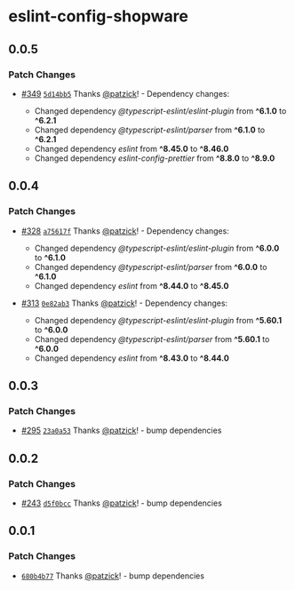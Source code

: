 # eslint-config-shopware

## 0.0.5

### Patch Changes

- [#349](https://github.com/shopware/frontends/pull/349) [`5d14bb5`](https://github.com/shopware/frontends/commit/5d14bb5df65fb14d630a8c4ab2b474fde04c477b) Thanks [@patzick](https://github.com/patzick)! - Dependency changes:

  - Changed dependency _@typescript-eslint/eslint-plugin_ from **^6.1.0** to **^6.2.1**
  - Changed dependency _@typescript-eslint/parser_ from **^6.1.0** to **^6.2.1**
  - Changed dependency _eslint_ from **^8.45.0** to **^8.46.0**
  - Changed dependency _eslint-config-prettier_ from **^8.8.0** to **^8.9.0**

## 0.0.4

### Patch Changes

- [#328](https://github.com/shopware/frontends/pull/328) [`a75617f`](https://github.com/shopware/frontends/commit/a75617f4104f7e66599aa5341e46759bb9d414c9) Thanks [@patzick](https://github.com/patzick)! - Dependency changes:

  - Changed dependency _@typescript-eslint/eslint-plugin_ from **^6.0.0** to **^6.1.0**
  - Changed dependency _@typescript-eslint/parser_ from **^6.0.0** to **^6.1.0**
  - Changed dependency _eslint_ from **^8.44.0** to **^8.45.0**

- [#313](https://github.com/shopware/frontends/pull/313) [`0e82ab3`](https://github.com/shopware/frontends/commit/0e82ab395cc88e992d2d64853d27603548c36bb9) Thanks [@patzick](https://github.com/patzick)! - Dependency changes:

  - Changed dependency _@typescript-eslint/eslint-plugin_ from **^5.60.1** to **^6.0.0**
  - Changed dependency _@typescript-eslint/parser_ from **^5.60.1** to **^6.0.0**
  - Changed dependency _eslint_ from **^8.43.0** to **^8.44.0**

## 0.0.3

### Patch Changes

- [#295](https://github.com/shopware/frontends/pull/295) [`23a0a53`](https://github.com/shopware/frontends/commit/23a0a532410990c0075ea7fff622949ccdecfd49) Thanks [@patzick](https://github.com/patzick)! - bump dependencies

## 0.0.2

### Patch Changes

- [#243](https://github.com/shopware/frontends/pull/243) [`d5f0bcc`](https://github.com/shopware/frontends/commit/d5f0bcc18cb581a48185cb8622d0e0d9b7fea23f) Thanks [@patzick](https://github.com/patzick)! - bump dependencies

## 0.0.1

### Patch Changes

- [`680b4b77`](https://github.com/shopware/frontends/commit/680b4b778859f5f2fdf2325ce349f5534d3b965f) Thanks [@patzick](https://github.com/patzick)! - bump dependencies
